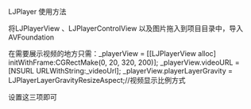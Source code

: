 LJPlayer 使用方法

将LJPlayerView 、LJPlayerControlView 以及图片拖入到项目目录中，导入AVFoundation

在需要展示视频的地方只需：_playerView = [[LJPlayerView alloc] initWithFrame:CGRectMake(0, 20, 320, 200)];
                          _playerView.videoURL = [NSURL URLWithString:_videoUrl];
                          _playerView.playerLayerGravity = LJPlayerLayerGravityResizeAspect;//视频显示比例方式
                          
设置这三项即可

